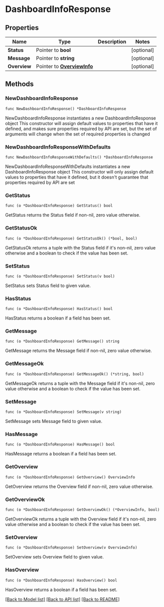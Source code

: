 # DashboardInfoResponse

## Properties

Name | Type | Description | Notes
------------ | ------------- | ------------- | -------------
**Status** | Pointer to **bool** |  | [optional] 
**Message** | Pointer to **string** |  | [optional] 
**Overview** | Pointer to [**OverviewInfo**](OverviewInfo.md) |  | [optional] 

## Methods

### NewDashboardInfoResponse

`func NewDashboardInfoResponse() *DashboardInfoResponse`

NewDashboardInfoResponse instantiates a new DashboardInfoResponse object
This constructor will assign default values to properties that have it defined,
and makes sure properties required by API are set, but the set of arguments
will change when the set of required properties is changed

### NewDashboardInfoResponseWithDefaults

`func NewDashboardInfoResponseWithDefaults() *DashboardInfoResponse`

NewDashboardInfoResponseWithDefaults instantiates a new DashboardInfoResponse object
This constructor will only assign default values to properties that have it defined,
but it doesn't guarantee that properties required by API are set

### GetStatus

`func (o *DashboardInfoResponse) GetStatus() bool`

GetStatus returns the Status field if non-nil, zero value otherwise.

### GetStatusOk

`func (o *DashboardInfoResponse) GetStatusOk() (*bool, bool)`

GetStatusOk returns a tuple with the Status field if it's non-nil, zero value otherwise
and a boolean to check if the value has been set.

### SetStatus

`func (o *DashboardInfoResponse) SetStatus(v bool)`

SetStatus sets Status field to given value.

### HasStatus

`func (o *DashboardInfoResponse) HasStatus() bool`

HasStatus returns a boolean if a field has been set.

### GetMessage

`func (o *DashboardInfoResponse) GetMessage() string`

GetMessage returns the Message field if non-nil, zero value otherwise.

### GetMessageOk

`func (o *DashboardInfoResponse) GetMessageOk() (*string, bool)`

GetMessageOk returns a tuple with the Message field if it's non-nil, zero value otherwise
and a boolean to check if the value has been set.

### SetMessage

`func (o *DashboardInfoResponse) SetMessage(v string)`

SetMessage sets Message field to given value.

### HasMessage

`func (o *DashboardInfoResponse) HasMessage() bool`

HasMessage returns a boolean if a field has been set.

### GetOverview

`func (o *DashboardInfoResponse) GetOverview() OverviewInfo`

GetOverview returns the Overview field if non-nil, zero value otherwise.

### GetOverviewOk

`func (o *DashboardInfoResponse) GetOverviewOk() (*OverviewInfo, bool)`

GetOverviewOk returns a tuple with the Overview field if it's non-nil, zero value otherwise
and a boolean to check if the value has been set.

### SetOverview

`func (o *DashboardInfoResponse) SetOverview(v OverviewInfo)`

SetOverview sets Overview field to given value.

### HasOverview

`func (o *DashboardInfoResponse) HasOverview() bool`

HasOverview returns a boolean if a field has been set.


[[Back to Model list]](../README.md#documentation-for-models) [[Back to API list]](../README.md#documentation-for-api-endpoints) [[Back to README]](../README.md)


